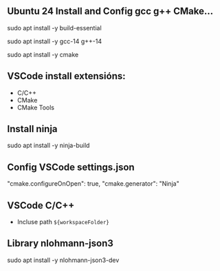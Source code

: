  ## Ubuntu 24 Install and Config gcc g++ CMake...

sudo apt install -y build-essential

sudo apt install -y gcc-14 g++-14

sudo apt install -y cmake

## VSCode install extensións:
- C/C++
- CMake
- CMake  Tools

## Install ninja
sudo apt install -y ninja-build

## Config VSCode settings.json
"cmake.configureOnOpen": true,
"cmake.generator": "Ninja"

## VSCode C/C++
- Incluse path `${workspaceFolder}`

## Library nlohmann-json3
sudo apt install -y nlohmann-json3-dev